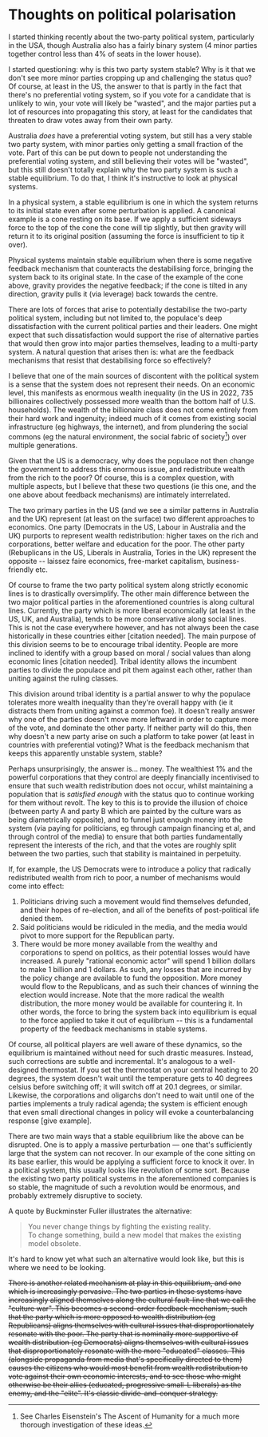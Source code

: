 # Thoughts on political polarisation

I started thinking recently about the two-party political system, particularly in the USA, though Australia also has a fairly binary system (4 minor parties together control less than 4% of seats in the lower house).

I started questioning: why is this two party system stable? Why is it that we don't see more minor parties cropping up and challenging the status quo? Of course, at least in the US, the answer to that is partly in the fact that there's no preferential voting system, so if you vote for a candidate that is unlikely to win, your vote will likely be "wasted", and the major parties put a lot of resources into propagating this story, at least for the candidates that threaten to draw votes away from their own party.

Australia _does_ have a preferential voting system, but still has a very stable two party system, with minor parties only getting a small fraction of the vote. Part of this can be put down to people not understanding the preferential voting system, and still believing their votes will be "wasted", but this still doesn't totally explain why the two party system is such a stable equilibrium. To do that, I think it's instructive to look at physical systems.

In a physical system, a stable equilibrium is one in which the system returns to its initial state even after some perturbation is applied. A canonical example is a cone resting on its base. If we apply a sufficient sideways force to the top of the cone the cone will tip slightly, but then gravity will return it to its original position (assuming the force is insufficient to tip it over).

Physical systems maintain stable equilibrium when there is some negative feedback mechanism that counteracts the destabilising force, bringing the system back to its original state. In the case of the example of the cone above, gravity provides the negative feedback; if the cone is tilted in any direction, gravity pulls it (via leverage) back towards the centre.

There are lots of forces that arise to potentially destabilise the two-party political system, including but not limited to, the populace's deep dissatisfaction with the current political parties and their leaders. One might expect that such dissatisfaction would support the rise of alternative parties that would then grow into major parties themselves, leading to a multi-party system. A natural question that arises then is: what are the feedback mechanisms that resist that destabilising force so effectively?

I believe that one of the main sources of discontent with the political system is a sense that the system does not represent their needs. On an economic level, this manifests as enormous wealth inequality (in the US in 2022, 735 billionaires collectively possessed more wealth than the bottom half of U.S. households). The wealth of the billionaire class does not come entirely from their hard work and ingenuity; indeed much of it comes from existing social infrastructure (eg highways, the internet), and from plundering the social commons (eg the natural environment, the social fabric of society[^1]) over multiple generations.

Given that the US is a democracy, why does the populace not then change the government to address this enormous issue, and redistribute wealth from the rich to the poor? Of course, this is a complex question, with multiple aspects, but I believe that these two questions (ie this one, and the one above about feedback mechanisms) are intimately interrelated. 

The two primary parties in the US (and we see a similar patterns in Australia and the UK) represent (at least on the surface) two different approaches to economics. One party (Democrats in the US, Labour in Australia and the UK) purports to represent wealth redistribution: higher taxes on the rich and corporations, better welfare and education for the poor. The other party (Rebuplicans in the US, Liberals in Australia, Tories in the UK) represent the opposite -- laissez faire economics, free-market capitalism, business-friendly etc.

Of course to frame the two party political system along strictly economic lines is to drastically oversimplify. The other main difference between the two major political parties in the aforementioned countries is along cultural lines. Currently, the party which is more liberal economically (at least in the US, UK, and Australia), tends to be more conservative along social lines. This is not the case everywhere however, and has not always been the case historically in these countries either [citation needed]. The main purpose of this division seems to be to encourage tribal identity. People are more inclined to identify with a group based on moral / social values than along economic lines [citation needed]. Tribal identity allows the incumbent parties to divide the populace and pit them against each other, rather than uniting against the ruling classes. 

This division around tribal identity is a partial answer to why the populace tolerates more wealth inequality than they're overall happy with (ie it distracts them from uniting against a common foe). It doesn't really answer why one of the parties doesn't move more leftward in order to capture more of the vote, and dominate the other party. If neither party will do this, then why doesn't a new party arise on such a platform to take power (at least in countries with preferential voting)? What is the feedback mechanism that keeps this apparently unstable system, stable?

Perhaps unsurprisingly, the answer is... money. The wealthiest 1% and the powerful corporations that they control are deeply financially incentivised to ensure that such wealth redistribution does not occur, whilst maintaining a population that is _satisfied enough_ with the status quo to continue working for them without revolt. The key to this is to provide the illusion of choice (between party A and party B which are painted by the culture wars as being diametrically opposite), and to funnel just enough money into the system (via paying for politicians, eg through campaign financing et al, and through control of the media) to ensure that both parties fundamentally represent the interests of the rich, and that the votes are roughly split between the two parties, such that stability is maintained in perpetuity.

If, for example, the US Democrats were to introduce a policy that radically redistributed wealth from rich to poor, a number of mechanisms would come into effect:
1. Politicians driving such a movement would find themselves defunded, and their hopes of re-election, and all of the benefits of post-political life denied them.
2. Said politicians would be ridiculed in the media, and the media would pivot to more support for the Republican party.
3. There would be more money available from the wealthy and corporations to spend on politics, as their potential losses would have increased. A purely "rational economic actor" will spend 1 billion dollars to make 1 billion and 1 dollars. As such, any losses that are incurred by the policy change are available to fund the opposition. More money would flow to the Republicans, and as such their chances of winning the election would increase. Note that the more radical the wealth distribution, the more money would be available for countering it. In other words, the force to bring the system back into equilibrium is equal to the force applied to take it out of equilibrium -- this is a fundamental property of the feedback mechanisms in stable systems.

Of course, all political players are well aware of these dynamics, so the equilibrium is maintained without need for such drastic measures. Instead, such corrections are subtle and incremental. It's analogous to a well-designed thermostat. If you set the thermostat on your central heating to 20 degrees, the system doesn't wait until the temperature gets to 40 degrees celsius before switching off; it will switch off at 20.1 degrees, or similar. Likewise, the corporations and oligarchs don't need to wait until one of the parties implements a truly radical agenda; the system is efficient enough that even small directional changes in policy will evoke a counterbalancing response [give example].

There are two main ways that a stable equilibrium like the above can be disrupted. One is to apply a massive perturbation — one that's sufficiently large that the system can not recover. In our example of the cone sitting on its base earlier, this would be applying a sufficient force to knock it over. In a political system, this usually looks like revolution of some sort. Because the existing two party political systems in the aforementioned companies is so stable, the magnitude of such a revolution would be enormous, and probably extremely disruptive to society.

A quote by Buckminster Fuller illustrates the alternative:

> You never change things by fighting the existing reality.  
> To change something, build a new model that makes the existing model obsolete.

It's hard to know yet what such an alternative would look like, but this is where we need to be looking.

~~There is another related mechanism at play in this equilibrium, and one which is increasingly pervasive. The two parties in these systems have increasingly aligned themselves along the cultural fault-line that we call the "culture war". This becomes a second-order feedback mechanism, such that the party which is more opposed to wealth distribution (eg Republicans) aligns themselves with cultural issues that disproportionately resonate with the poor. The party that is nominally more supportive of wealth distribution (eg Democrats) aligns themselves with cultural issues that disproportionately resonate with the more "educated" classes. This (alongside propaganda from media that's specifically directed to them) causes the citizens who would most benefit from wealth redistribution to vote against their own economic interests, and to see those who might otherwise be their allies (educated, progressive small-L liberals) as the enemy, and the "elite". It's classic divide-and-conquer strategy.~~



[^1]: See Charles Eisenstein's The Ascent of Humanity for a much more thorough investigation of these ideas.
